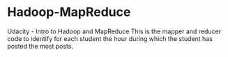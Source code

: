 # Hadoop-MapReduce
Udacity - Intro to Hadoop and MapReduce
This is the mapper and reducer code to identify for each student the hour during which the student has posted the most posts.

